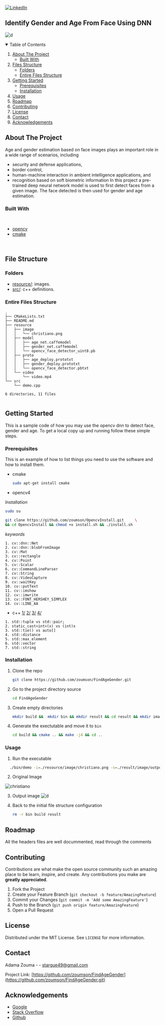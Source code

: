 [![LinkedIn][linkedin-shield]][linkedin-url]
<!--
[![Contributors][contributors-shield]][contributors-url]
[![Forks][forks-shield]][forks-url]
[![Stargazers][stars-shield]][stars-url]
[![Issues][issues-shield]][issues-url]
[![MIT License][license-shield]][license-url]
[![LinkedIn][linkedin-shield]][linkedin-url]


[![Github][github-shield]][github.com/zoumson?tab=repositories]
[![Stack Overflow][stackoverflow-shield]][stackoverflow.com/users/11175375/adam]
[![Leetcode][leetcode-shield]][eetcode.com/Hard_Code/]
-->
## Identify Gender and Age From Face Using DNN
![d](https://user-images.githubusercontent.com/38358621/123162190-e5324700-d4a2-11eb-9b61-316e6c7a17f5.png)
<!-- TABLE OF CONTENTS -->
<details open="open">
  <summary>Table of Contents</summary>
  <ol>
    <li>
      <a href="#about-the-project">About The Project</a>
      <ul>
        <li><a href="#built-with">Built With</a></li>
      </ul>
    </li>
    <li>
      <a href="#file-structure">Files Structure</a>
      <ul>
        <li><a href="#folders">Folders</a></li>
        <li><a href="#entire-files-structure">Entire Files Structure</a></li>
      </ul>
    </li>
    <li>
      <a href="#getting-started">Getting Started</a>
      <ul>
        <li><a href="#prerequisites">Prerequisites</a></li>
        <li><a href="#installation">Installation</a></li>
      </ul>
    </li>
    <li><a href="#usage">Usage</a></li>
    <li><a href="#roadmap">Roadmap</a></li>
    <li><a href="#contributing">Contributing</a></li>
    <li><a href="#license">License</a></li>
    <li><a href="#contact">Contact</a></li>
    <li><a href="#acknowledgements">Acknowledgements</a></li>
  </ol>
</details>



<!-- ABOUT THE PROJECT -->
## About The Project
<!-- [![Product Name Screen Shot][product-screenshot]](https://example.com) -->
Age and gender estimation based on face images plays an important role in a wide range of scenarios, including 
* security and defense applications, 
* border control, 
* human-machine interaction in ambient intelligence applications, and 
* recognition based on soft biometric information
In this project a pre-trained deep neural network model is used to first detect faces from a given image. The face detected is then used for gender and age estimation. 
<!--Built with -->
### Built With

<br>

* [opencv](https://opencv.org/)
* [cmake](https://cmake.org/)

<br>

## File Structure

### Folders

* [resource/](resource/): images.
* [src/](src/): c++ definitions.


### Entire Files Structure 

```
.
├── CMakeLists.txt
├── README.md
├── resource
│   ├── image
│   │   └── christiano.png
│   ├── model
│   │   ├── age_net.caffemodel
│   │   ├── gender_net.caffemodel
│   │   └── opencv_face_detector_uint8.pb
│   ├── proto
│   │   ├── age_deploy.prototxt
│   │   ├── gender_deploy.prototxt
│   │   └── opencv_face_detector.pbtxt
│   └── video
│       └── video.mp4
└── src
    └── demo.cpp

6 directories, 11 files


```


<!-- GETTING STARTED -->
## Getting Started

This is a sample code of how you may use  the opencv dnn to detect face, gender and age.
To get a local copy up and running follow these simple steps.

### Prerequisites

This is an example of how to list things you need to use the software and how to install them.
* cmake
  ```sh
  sudo apt-get install cmake
  ```

 * opencv4

 *Installation*
 ```sh
 sudo su
 ```
 ```sh
git clone https://github.com/zoumson/OpencvInstall.git     \
&& cd OpencvInstall && chmod +x install.sh && ./install.sh
 ```
 *keywords*
```
1. cv::dnn::Net
2. cv::dnn::blobFromImage
3. cv::Mat
3. cv::rectangle
4. cv::Point
5. cv::Scalar
6. cv::CommandLineParser
7. cv::String
8. cv::VideoCapture
9. cv::waitKey
10. cv::putText
11. cv::imshow
12. cv::imwrite
13. cv::FONT_HERSHEY_SIMPLEX
14. cv::LINE_AA
```
* c++ 
[1/](https://stackoverflow.com/questions/6687107/difference-between-stdpair-and-stdtuple-with-only-two-members/)
[2/](https://stackoverflow.com/questions/103512/why-use-static-castintx-instead-of-intx)
[3/](https://stackoverflow.com/questions/43762651/how-does-stdtie-work/)
[4/](https://www.geeksforgeeks.org/max_element-in-cpp/)

```
1. std::tuple vs std::pair;
2. static_cast<int>(x) vs (int)x
3. std::tie() vs auto[]
4. std::distance
5. std::max_element
6. std::vector
7. std::string
```
### Installation

1. Clone the repo
   ```sh
   git clone https://github.com/zoumson/FindAgeGender.git
   ```
2. Go to the project directory source
   ```sh
   cd FindAgeGender
   ```
3. Create empty directories 
   ```sh
   mkdir build &&  mkdir bin && mkdir result && cd result && mkdir image && cd ..
   ```
5. Generate the exectutable and move it to `bin`
   ```sh
   cd build && cmake .. && make -j4 && cd ..
   ```

<!-- USAGE EXAMPLES -->
### Usage

1. Run the executable 
 ```sh
   ./bin/demo -i=./resource/image/christiano.png -s=./result/image/output.png
```
2. Original Image

![christiano](https://user-images.githubusercontent.com/38358621/123162160-db104880-d4a2-11eb-8c32-d1ba2a3119b2.png)

3. Output image 
![d](https://user-images.githubusercontent.com/38358621/123162190-e5324700-d4a2-11eb-9b61-316e6c7a17f5.png)

4. Back to the initial file structure configuration
   ```sh
   rm -r bin build result 
   ```
<!-- ROADMAP -->
## Roadmap

All the headers files are well docummented, read through the comments

<!-- CONTRIBUTING -->
## Contributing

Contributions are what make the open source community such an amazing place to be learn, inspire, and create. Any contributions you make are **greatly appreciated**.

1. Fork the Project
2. Create your Feature Branch (`git checkout -b feature/AmazingFeature`)
3. Commit your Changes (`git commit -m 'Add some AmazingFeature'`)
4. Push to the Branch (`git push origin feature/AmazingFeature`)
5. Open a Pull Request



<!-- LICENSE -->
## License

Distributed under the MIT License. See `LICENSE` for more information.



<!-- CONTACT -->
## Contact

Adama Zouma - <!-- [@your_twitter](https://twitter.com/your_username) -->- stargue49@gmail.com

Project Link: [https://github.com/zoumson/FindAgeGender](https://github.com/zoumson/FindAgeGender.git)



<!-- ACKNOWLEDGEMENTS -->
## Acknowledgements
* [Google](https://www.google.com/)
* [Stack Overflow](https://stackoverflow.com/)
* [Github](https://github.com/)




<!-- MARKDOWN LINKS & IMAGES -->
<!-- https://www.markdownguide.org/basic-syntax/#reference-style-links -->

[contributors-shield]: https://img.shields.io/github/contributors/othneildrew/Best-README-Template.svg?style=for-the-badge
[contributors-url]: https://github.com/othneildrew/Best-README-Template/graphs/contributors
[forks-shield]: https://img.shields.io/github/forks/othneildrew/Best-README-Template.svg?style=for-the-badge
[forks-url]: https://github.com/othneildrew/Best-README-Template/network/members
[stars-shield]: https://img.shields.io/github/stars/othneildrew/Best-README-Template.svg?style=for-the-badge
[stars-url]: https://github.com/othneildrew/Best-README-Template/stargazers
[issues-shield]: https://img.shields.io/github/issues/othneildrew/Best-README-Template.svg?style=for-the-badge
[issues-url]: https://github.com/othneildrew/Best-README-Template/issues
[license-shield]: https://img.shields.io/github/license/othneildrew/Best-README-Template.svg?style=for-the-badge
[license-url]: https://github.com/othneildrew/Best-README-Template/blob/master/LICENSE.txt
[linkedin-shield]: https://img.shields.io/badge/-LinkedIn-black.svg?style=for-the-badge&logo=linkedin&colorB=555
[linkedin-url]: linkedin.com/in/adama-zouma-553bba13a
[product-screenshot]: images/screenshot.png

